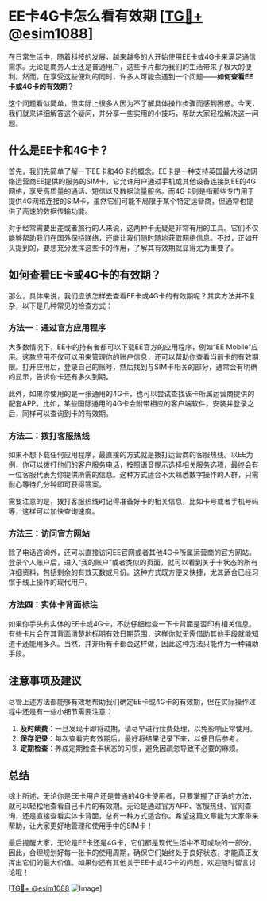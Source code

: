 # EE卡4G卡怎么看有效期 [[TG💪+ @esim1088](https://t.me/s/esim1088)]

在日常生活中，随着科技的发展，越来越多的人开始使用EE卡或4G卡来满足通信需求。无论是商务人士还是普通用户，这些卡片都为我们的生活带来了极大的便利。然而，在享受这些便利的同时，许多人可能会遇到一个问题——**如何查看EE卡或4G卡的有效期？**  

这个问题看似简单，但实际上很多人因为不了解具体操作步骤而感到困惑。今天，我们就来详细解答这个疑问，并分享一些实用的小技巧，帮助大家轻松解决这一问题。

## 什么是EE卡和4G卡？

首先，我们先简单了解一下EE卡和4G卡的概念。EE卡是一种支持英国最大移动网络运营商EE提供的服务的SIM卡，它允许用户通过手机或其他设备连接到EE的4G网络，享受高质量的通话、短信以及数据流量服务。而4G卡则是指那些专门用于提供4G网络连接的SIM卡，虽然它们可能不局限于某个特定运营商，但通常也提供了高速的数据传输功能。

对于经常需要出差或者旅行的人来说，这两种卡无疑是非常有用的工具。它们不仅能够帮助我们在国外保持联络，还能让我们随时随地获取网络信息。不过，正如开头提到的，要想充分发挥这些卡的作用，了解其有效期就显得尤为重要了。

## 如何查看EE卡或4G卡的有效期？

那么，具体来说，我们应该怎样去查看EE卡或4G卡的有效期呢？其实方法并不复杂，以下是几种常见的检查方式：

### 方法一：通过官方应用程序

大多数情况下，EE卡的持有者都可以下载EE官方的应用程序，例如“EE Mobile”应用。这款应用不仅可以用来管理你的账户信息，还可以帮助你查看当前卡的有效期限。打开应用后，登录自己的账号，然后找到与SIM卡相关的部分，通常会有明确的显示，告诉你卡还有多久到期。

此外，如果你使用的是一张通用的4G卡，也可以尝试查找该卡所属运营商提供的配套APP。比如，某些国际通用的4G卡会附带相应的客户端软件，安装并登录之后，同样可以查询到卡的有效期。

### 方法二：拨打客服热线

如果不想下载任何应用程序，最直接的方式就是拨打运营商的客服热线。以EE为例，你可以拨打他们的客户服务电话，按照语音提示选择相关服务选项，最终会有一位客服代表为你提供所需的信息。这种方式适合不太熟悉数字操作的人群，只需耐心等待几分钟即可获得答案。

需要注意的是，拨打客服热线时记得准备好卡的相关信息，比如卡号或者手机号码等，这样可以加快查询速度。

### 方法三：访问官方网站

除了电话咨询外，还可以直接访问EE官网或者其他4G卡所属运营商的官方网站。登录个人账户后，进入“我的账户”或者类似的页面，就可以看到关于卡状态的所有详细资料，包括剩余的有效天数或月份。这种方式既方便又快捷，尤其适合已经习惯于线上操作的现代用户。

### 方法四：实体卡背面标注

如果你手头有实体的EE卡或4G卡，不妨仔细检查一下卡背面是否印有相关信息。有些卡片会在其背面清楚地标明有效日期范围，这样你就无需借助其他手段就能知道卡还能用多久。当然，并非所有卡都会这样做，因此这种方法只能作为一种辅助手段。

## 注意事项及建议

尽管上述方法都能够有效地帮助我们确定EE卡或4G卡的有效期，但在实际操作过程中还是有一些小细节需要注意：

1. **及时续费**：一旦发现卡即将过期，请尽早进行续费处理，以免影响正常使用。
2. **保存记录**：每次查看完有效期后，最好将结果记录下来，以便日后参考。
3. **定期检查**：养成定期检查卡状态的习惯，避免因疏忽导致不必要的麻烦。

## 总结

综上所述，无论你是EE卡用户还是普通的4G卡使用者，只要掌握了正确的方法，就可以轻松地查看自己卡片的有效期。无论是通过官方APP、客服热线、官网查询，还是直接查看实体卡背面，总有一种方式适合你。希望这篇文章能为大家带来帮助，让大家更好地管理和使用手中的SIM卡！

最后提醒大家，无论是EE卡还是4G卡，它们都是现代生活中不可或缺的一部分。因此，合理规划好每一张卡的使用周期，确保它们始终处于良好状态，才能真正发挥出它们的最大价值。如果你还有其他关于EE卡或4G卡的问题，欢迎随时留言讨论哦！

[[TG💪+ @esim1088](https://t.me/s/esim1088) ![Image](https://i.postimg.cc/4NQfJmqS/Snipaste-2025-05-13-00-14-12.png)]